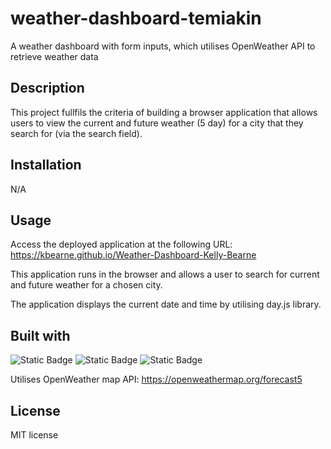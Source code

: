 # weather-dashboard-temiakin
A weather dashboard with form inputs, which utilises OpenWeather API to retrieve weather data

## Description

This project fullfils the criteria of building a browser application that allows users to view the current and future weather (5 day) for a city that they search for (via the search field).



## Installation

N/A

## Usage

Access the deployed application at the following URL: https://kbearne.github.io/Weather-Dashboard-Kelly-Bearne

This application runs in the browser and allows a user to search for current and future weather for a chosen city.

The application displays the current date and time by utilising day.js library.

## Built with

![Static Badge](https://img.shields.io/badge/HTML-blue) ![Static Badge](https://img.shields.io/badge/CSS-blue) ![Static Badge](https://img.shields.io/badge/JavaScript-blue)

Utilises OpenWeather map API: https://openweathermap.org/forecast5

## License

MIT license